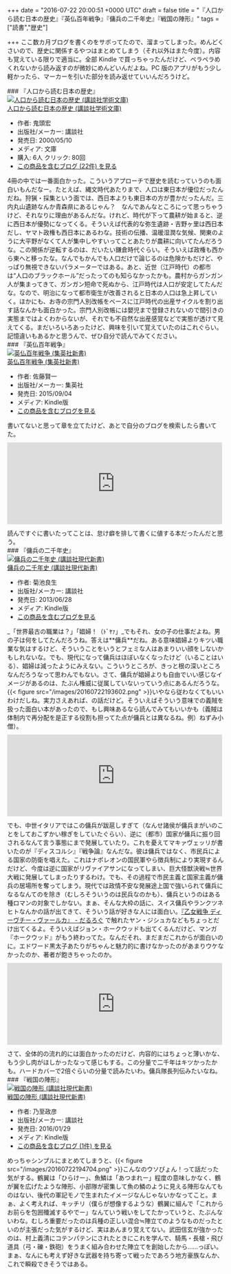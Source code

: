 
+++
date = "2016-07-22 20:00:51 +0000 UTC"
draft = false
title = "『人口から読む日本の歴史』『英仏百年戦争』『傭兵の二千年史』『戦国の陣形』"
tags = ["読書","歴史"]

+++
ここ数カ月ブログを書くのをサボってたので、溜まってしまった。めんどくさいので、歴史に関係するやつはまとめてしまう（それ以外はまた今度）。内容も覚えている限りで適当に。全部 Kindle で買っちゃったんだけど、ペラペラめくれないから読み返すのが微妙にめんどいんだよね。PC 版のアプリがもう少し軽かったら、マーカーを引いた部分を読み返せていいんだろうけど。

<div class="section">
    ### 『人口から読む日本の歴史』
    <div class="hatena-asin-detail"><a href="http://www.amazon.co.jp/exec/obidos/ASIN/4061594303/bestylesnet-22/"><img src="https://images-fe.ssl-images-amazon.com/images/I/61XQJ1X88KL._SL160_.jpg" class="hatena-asin-detail-image" alt="人口から読む日本の歴史 (講談社学術文庫)" title="人口から読む日本の歴史 (講談社学術文庫)"/></a><div class="hatena-asin-detail-info"><a href="http://www.amazon.co.jp/exec/obidos/ASIN/4061594303/bestylesnet-22/">人口から読む日本の歴史 (講談社学術文庫)</a><ul><li><span class="hatena-asin-detail-label">作者:</span> 鬼頭宏</li><li><span class="hatena-asin-detail-label">出版社/メーカー:</span> 講談社</li><li><span class="hatena-asin-detail-label">発売日:</span> 2000/05/10</li><li><span class="hatena-asin-detail-label">メディア:</span> 文庫</li><li><span class="hatena-asin-detail-label">購入</span>: 6人 <span class="hatena-asin-detail-label">クリック</span>: 80回</li><li><a href="http://d.hatena.ne.jp/asin/4061594303/bestylesnet-22" target="_blank">この商品を含むブログ (22件) を見る</a></li></ul></div><div class="hatena-asin-detail-foot"></div></div>4冊の中では一番面白かった。こういうアプローチで歴史を読むっていうのも面白いもんだなー。たとえば、縄文時代あたりまで、人口は東日本が優位だったんだね。狩猟・採集という面では、西日本よりも東日本の方が豊かだったんだ。三内丸山遺跡なんか青森県にあるじゃん？　なんであんなところにって思っちゃうけど、それなりに理由があるんだな。けれど、時代が下って農耕が始まると、逆に西日本が優勢になってくる。そういえば代表的な弥生遺跡・吉野ヶ里は西日本だし、ヤマト政権も西日本にあるわな。技術の伝播、温暖湿潤な気候、関東のように大平野がなくて人が集中しやすいってことあたりが農耕に向いてたんだろうな。この関係が逆転するのは、だいたい鎌倉時代ぐらい。そういえば政権も西から東へと移ったな。なんでもかんでも人口だけで論じるのは危険かもだけど、やっぱり無視できないパラメーターではある。あと、近世（江戸時代）の都市は“人口のブラックホール”だったってのも知らなかったかも。農村からガンガン人が集まってきて、ガンガン短命で死ぬから、江戸時代は人口が安定してたんだな。なので、明治になって都市衛生が改善されると日本の人口は急上昇していく。ほかにも、お寺の宗門人別改帳をベースに江戸時代の出産サイクルを割り出す話なんかも面白かった。宗門人別改帳には嬰児まで登録されないので間引きの実態まではよくわからないが、それでも不自然な出産感覚などで実態が透けて見えてくる。まだいろいろあったけど、興味を引いて覚えていたのはこれぐらい。記憶違いもあるかと思うんで、ぜひ自分で読んでみてください。

</div>
<div class="section">
    ### 『英仏百年戦争』
    <div class="hatena-asin-detail"><a href="http://www.amazon.co.jp/exec/obidos/ASIN/B014QLR6LY/bestylesnet-22/"><img src="https://images-fe.ssl-images-amazon.com/images/I/41nCU-TxBPL._SL160_.jpg" class="hatena-asin-detail-image" alt="英仏百年戦争 (集英社新書)" title="英仏百年戦争 (集英社新書)"/></a><div class="hatena-asin-detail-info"><a href="http://www.amazon.co.jp/exec/obidos/ASIN/B014QLR6LY/bestylesnet-22/">英仏百年戦争 (集英社新書)</a><ul><li><span class="hatena-asin-detail-label">作者:</span> 佐藤賢一</li><li><span class="hatena-asin-detail-label">出版社/メーカー:</span> 集英社</li><li><span class="hatena-asin-detail-label">発売日:</span> 2015/09/04</li><li><span class="hatena-asin-detail-label">メディア:</span> Kindle版</li><li><a href="http://d.hatena.ne.jp/asin/B014QLR6LY/bestylesnet-22" target="_blank">この商品を含むブログを見る</a></li></ul></div><div class="hatena-asin-detail-foot"></div></div>書いてないと思って章を立てたけど、あとで自分のブログを検索したら書いてた。<iframe src="https://hatenablog-parts.com/embed?url=https%3A%2F%2Fblog.daruyanagi.jp%2Fentry%2F2016%2F06%2F04%2F054343" title="『英仏百年戦争』 - だるろぐ" class="embed-card embed-blogcard" scrolling="no" frameborder="0" style="display: block; width: 100%; height: 190px; max-width: 500px; margin: 10px 0px;"></iframe>読んですぐに書いたってことは、怠け癖を排して書くに値する本だったんだと思う。

</div>
<div class="section">
    ### 『傭兵の二千年史』
    <div class="hatena-asin-detail"><a href="http://www.amazon.co.jp/exec/obidos/ASIN/B00DKX4EV0/bestylesnet-22/"><img src="https://images-fe.ssl-images-amazon.com/images/I/318OMZEgu2L._SL160_.jpg" class="hatena-asin-detail-image" alt="傭兵の二千年史 (講談社現代新書)" title="傭兵の二千年史 (講談社現代新書)"/></a><div class="hatena-asin-detail-info"><a href="http://www.amazon.co.jp/exec/obidos/ASIN/B00DKX4EV0/bestylesnet-22/">傭兵の二千年史 (講談社現代新書)</a><ul><li><span class="hatena-asin-detail-label">作者:</span> 菊池良生</li><li><span class="hatena-asin-detail-label">出版社/メーカー:</span> 講談社</li><li><span class="hatena-asin-detail-label">発売日:</span> 2013/06/28</li><li><span class="hatena-asin-detail-label">メディア:</span> Kindle版</li><li><a href="http://d.hatena.ne.jp/asin/B00DKX4EV0/bestylesnet-22" target="_blank">この商品を含むブログを見る</a></li></ul></div><div class="hatena-asin-detail-foot"></div></div>_「世界最古の職業は？」「娼婦！（ﾄﾞﾔｧ」_でもそれ、女の子の仕事だよね。男の子は何をしてたんだろうね。答えは**傭兵**だね。ある意味娼婦よりキツい職業な気はするけど、そういうことをいうとフェミな人はあまりいい顔をしないかもしれないな。でも、現代になって傭兵はほぼいなくなったけど（いることはいる）、娼婦は減ったようにみえない。こういうところが、きっと根の深いところなんだろうなって思わんでもない。さて、傭兵が娼婦よりも自由でいい感じなイメージがあるのは、たぶん権威に従属していないっていう点にあるんだろうな。{{< figure src="/images/20160722193602.png"  >}}いやなら従わなくてもいいわけだしね。実力さえあれば、の話だけど。そういえばそういう意味での義賊を扱った面白い本があったので、もし興味あるなら読んでみてもいいかも（義賊は体制内で再分配を是正する役割も担ってた点が傭兵とは異なるね。例）ねずみ小僧）。<iframe src="https://hatenablog-parts.com/embed?url=https%3A%2F%2Fblog.daruyanagi.jp%2Fentry%2F2012%2F07%2F19%2F000912" title="「マチ」と「ムラ」 - だるろぐ" class="embed-card embed-blogcard" scrolling="no" frameborder="0" style="display: block; width: 100%; height: 190px; max-width: 500px; margin: 10px 0px;"></iframe>でも、中世イタリアではこの傭兵が跋扈しすぎて（なんせ諸侯が傭兵まがいのことをしておこずかい稼ぎをしていたぐらい）、逆に（都市）国家が傭兵に振り回されるなんて言う事態にまで発展していたり。これを憂えてマキァヴェッリが書いたのが『ディスコルシ』『戦争論』なんだな。彼は傭兵ではなく、市民兵による国家の防衛を唱えた。これはナポレオンの国民軍やら徴兵制により実現するんだけど、今度は逆に国家がリヴァイアサンになってしまい、巨大怪獣決戦≒世界大戦に発展してしまったりするわけ。でも、その過程で市民主義と国家主義が傭兵の居場所を奪ってしまう。現代では政情不安な発展途上国で強いられて傭兵になるなんてのを除き（むしろそういうのは民兵なのかも）、傭兵というのはある種ロマンの対象でしかない。まぁ、そんな大枠の話に、スイス傭兵やランクツネヒトなんかの話が出てきて、そういう話が好きな人には面白い。<a href="https://blog.daruyanagi.jp/entry/2016/01/16/231016">『乙女戦争 ディーヴチー・ヴァールカ』 - だるろぐ</a> で触れたヤン・ジシュカなどもちょっとだけ出てくるよ。そういえばジョン・ホークウッドも出てくるんだけど、マンガ『ホークウッド』がもう終わってた。なんだそれ、まだまだこれからが面白いのに。エドワード黒太子あたりがちゃんと魅力的に書けなかったのがあまりウケなかったのか、著者が飽きちゃったのか。<iframe src="https://hatenablog-parts.com/embed?url=https%3A%2F%2Fblog.daruyanagi.jp%2Fentry%2F2015%2F08%2F10%2F063230" title="『ホークウッド』 - だるろぐ" class="embed-card embed-blogcard" scrolling="no" frameborder="0" style="display: block; width: 100%; height: 190px; max-width: 500px; margin: 10px 0px;"></iframe>さて、全体的の流れ的には面白かったのだけど、内容的にはちょっと薄いかな、もう少し肉がほしかったなって感じもする。この分量で二千年はキツかったかも。ハードカバーで2倍ぐらいの分量で読みたいわ。傭兵隊長列伝みたいなね。

</div>
<div class="section">
    ### 『戦国の陣形』
    <div class="hatena-asin-detail"><a href="http://www.amazon.co.jp/exec/obidos/ASIN/B01AXDU2V0/bestylesnet-22/"><img src="https://images-fe.ssl-images-amazon.com/images/I/516CCTn23eL._SL160_.jpg" class="hatena-asin-detail-image" alt="戦国の陣形 (講談社現代新書)" title="戦国の陣形 (講談社現代新書)"/></a><div class="hatena-asin-detail-info"><a href="http://www.amazon.co.jp/exec/obidos/ASIN/B01AXDU2V0/bestylesnet-22/">戦国の陣形 (講談社現代新書)</a><ul><li><span class="hatena-asin-detail-label">作者:</span> 乃至政彦</li><li><span class="hatena-asin-detail-label">出版社/メーカー:</span> 講談社</li><li><span class="hatena-asin-detail-label">発売日:</span> 2016/01/29</li><li><span class="hatena-asin-detail-label">メディア:</span> Kindle版</li><li><a href="http://d.hatena.ne.jp/asin/B01AXDU2V0/bestylesnet-22" target="_blank">この商品を含むブログ (1件) を見る</a></li></ul></div><div class="hatena-asin-detail-foot"></div></div>めっちゃシンプルにまとめてしまうと、{{< figure src="/images/20160722194704.png"  >}}こんなのウソぴょん！って話だった気がする。鶴翼は「ひらけー」、魚鱗は「あつまれー」程度の意味しかなく、鶴が翼を広げたような陣形、小部隊が密集して魚の鱗のように見える陣形なんてものはない、後代の軍記モノで生まれたイメージなんじゃないかなってこと。まぁ、よく考えれば、キッチリ（僕らが想像するような）鶴翼に組んで「これからお前らを包囲殲滅するやでー」なんていう戦いをしてたかっていうと、たぶんないわな。むしろ重要だったのは兵種の正しい混合≒陣立てのようなものだったといのが主張だった気がするけど、実はあんまり覚えてない。武田信玄が強かったのは、村上義清にコテンパテンにされたときにこれを学んで、騎馬・長槍・飛び道具（弓・礫・鉄砲）をうまく組み合わせた陣立てを創始したから……っぽい。まぁ、なんにも考えず好きな武器を持ち寄って戦ったであろう地方豪族なんか、これで瞬殺できそうではある。

</div>

